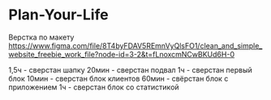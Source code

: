 # Plan-Your-Life
Верстка по макету https://www.figma.com/file/8T4byFDAV5REmnVyQlsFO1/clean_and_simple_website_freebie_work_file?node-id=3-2&t=fLnoxcmNCwBKUd6H-0

1,5ч - сверстан шапку
20мин - сверстан подвал
1ч - сверстан первый блок
10мин - сверстан блок клиентов
60мин - свёрстан блок с приложением
1ч - сверстан блок со статистикой